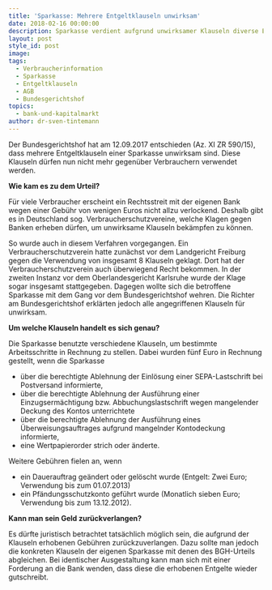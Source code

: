 ```yaml
---
title: 'Sparkasse: Mehrere Entgeltklauseln unwirksam'
date: 2018-02-16 00:00:00
description: Sparkasse verdient aufgrund unwirksamer Klauseln diverse Entgelte.
layout: post
style_id: post
image:
tags:
  - Verbraucherinformation
  - Sparkasse
  - Entgeltklauseln
  - AGB
  - Bundesgerichtshof
topics:
  - bank-und-kapitalmarkt
author: dr-sven-tintemann
---
```


Der Bundesgerichtshof hat am 12.09.2017 entschieden (Az. XI ZR 590/15), dass mehrere Entgeltklauseln einer Sparkasse unwirksam sind. Diese Klauseln dürfen nun nicht mehr gegenüber Verbrauchern verwendet werden.

**Wie kam es zu dem Urteil?**

Für viele Verbraucher erscheint ein Rechtsstreit mit der eigenen Bank wegen einer Gebühr von wenigen Euros nicht allzu verlockend. Deshalb gibt es in Deutschland sog. Verbraucherschutzvereine, welche Klagen gegen Banken erheben dürfen, um unwirksame Klauseln bekämpfen zu können.

So wurde auch in diesem Verfahren vorgegangen. Ein Verbraucherschutzverein hatte zunächst vor dem Landgericht Freiburg gegen die Verwendung von insgesamt 8 Klauseln geklagt. Dort hat der Verbraucherschutzverein auch überwiegend Recht bekommen. In der zweiten Instanz vor dem Oberlandesgericht Karlsruhe wurde der Klage sogar insgesamt stattgegeben. Dagegen wollte sich die betroffene Sparkasse mit dem Gang vor dem Bundesgerichtshof wehren. Die Richter am Bundesgerichtshof erklärten jedoch alle angegriffenen Klauseln für unwirksam.

**Um welche Klauseln handelt es sich genau?**

Die Sparkasse benutzte verschiedene Klauseln, um bestimmte Arbeitsschritte in Rechnung zu stellen. Dabei wurden fünf Euro in Rechnung gestellt, wenn die Sparkasse

* über die berechtigte Ablehnung der Einlösung einer SEPA-Lastschrift bei Postversand informierte,
* über die berechtigte Ablehnung der Ausführung einer Einzugsermächtigung bzw. Abbuchungslastschrift wegen mangelender Deckung des Kontos unterrichtete
* über die berechtigte Ablehnung der Ausführung eines Überweisungsauftrages aufgrund mangelnder Kontodeckung informierte,
* eine Wertpapierorder strich oder änderte.

Weitere Gebühren fielen an, wenn

* ein Dauerauftrag geändert oder gelöscht wurde (Entgelt: Zwei Euro; Verwendung bis zum 01.07.2013)
* ein Pfändungsschutzkonto geführt wurde (Monatlich sieben Euro; Verwendung bis zum 13.12.2012).

**Kann man sein Geld zurückverlangen?**

Es dürfte juristisch betrachtet tatsächlich möglich sein, die aufgrund der Klauseln erhobenen Gebühren zurückzuverlangen. Dazu sollte man jedoch die konkreten Klauseln der eigenen Sparkasse mit denen des BGH-Urteils abgleichen. Bei identischer Ausgestaltung kann man sich mit einer Forderung an die Bank wenden, dass diese die erhobenen Entgelte wieder gutschreibt.